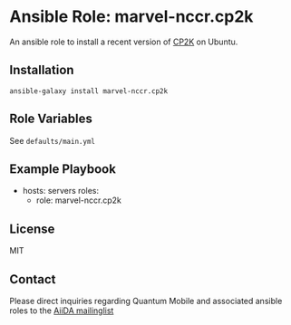 # Ansible Role: marvel-nccr.cp2k

An ansible role to install  a recent version of [CP2K](https://www.cp2k.org/) on Ubuntu.

## Installation

`ansible-galaxy install marvel-nccr.cp2k`

## Role Variables

See `defaults/main.yml`

## Example Playbook

  - hosts: servers
    roles:
    - role: marvel-nccr.cp2k

## License

MIT

## Contact

Please direct inquiries regarding Quantum Mobile and associated ansible roles to the [AiiDA mailinglist](http://www.aiida.net/mailing-list/)

